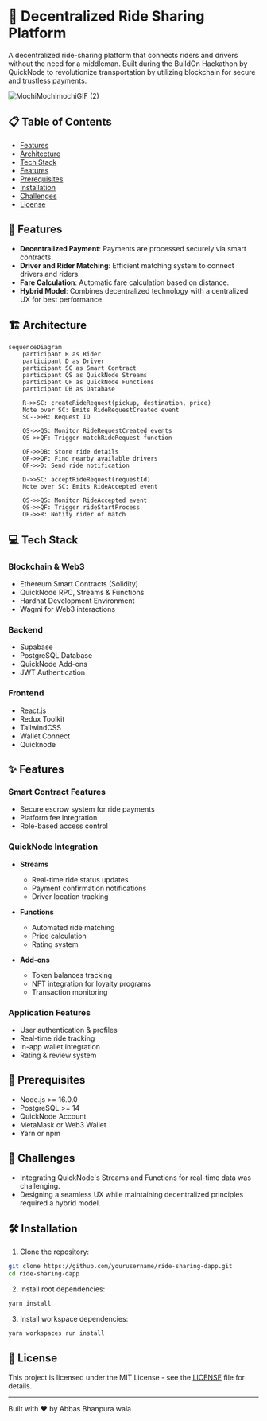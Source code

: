 # 🚗 Decentralized Ride Sharing Platform

A decentralized ride-sharing platform that connects riders and drivers without the need for a middleman. Built during the BuildOn Hackathon by QuickNode to revolutionize transportation by utilizing blockchain for secure and trustless payments.

![MochiMochimochiGIF (2)](https://github.com/user-attachments/assets/facb2478-167a-42b3-985d-143b7ce1dbbc)

## 📋 Table of Contents

- [Features](#features)
- [Architecture](#architecture)
- [Tech Stack](#tech-stack)
- [Features](#features)
- [Prerequisites](#prerequisites)
- [Installation](#installation)
- [Challenges](#challenges)
- [License](#license)

## 🌟 Features

- **Decentralized Payment**: Payments are processed securely via smart contracts.
- **Driver and Rider Matching**: Efficient matching system to connect drivers and riders.
- **Fare Calculation**: Automatic fare calculation based on distance.
- **Hybrid Model**: Combines decentralized technology with a centralized UX for best performance.

## 🏗 Architecture

```mermaid
sequenceDiagram
    participant R as Rider
    participant D as Driver
    participant SC as Smart Contract
    participant QS as QuickNode Streams
    participant QF as QuickNode Functions
    participant DB as Database

    R->>SC: createRideRequest(pickup, destination, price)
    Note over SC: Emits RideRequestCreated event
    SC-->>R: Request ID

    QS->>QS: Monitor RideRequestCreated events
    QS->>QF: Trigger matchRideRequest function
    
    QF->>DB: Store ride details
    QF->>QF: Find nearby available drivers
    QF->>D: Send ride notification
    
    D->>SC: acceptRideRequest(requestId)
    Note over SC: Emits RideAccepted event
    
    QS->>QS: Monitor RideAccepted event
    QS->>QF: Trigger rideStartProcess
    QF->>R: Notify rider of match
```

## 💻 Tech Stack

### Blockchain & Web3
- Ethereum Smart Contracts (Solidity)
- QuickNode RPC, Streams & Functions
- Hardhat Development Environment
- Wagmi for Web3 interactions

### Backend
- Supabase
- PostgreSQL Database
- QuickNode Add-ons
- JWT Authentication

### Frontend
- React.js
- Redux Toolkit
- TailwindCSS
- Wallet Connect
- Quicknode

## ✨ Features

### Smart Contract Features
- Secure escrow system for ride payments
- Platform fee integration
- Role-based access control

### QuickNode Integration
- **Streams**
  - Real-time ride status updates
  - Payment confirmation notifications
  - Driver location tracking
  
- **Functions**
  - Automated ride matching
  - Price calculation
  - Rating system
  
- **Add-ons**
  - Token balances tracking
  - NFT integration for loyalty programs
  - Transaction monitoring

### Application Features
- User authentication & profiles
- Real-time ride tracking
- In-app wallet integration
- Rating & review system

## 📝 Prerequisites

- Node.js >= 16.0.0
- PostgreSQL >= 14
- QuickNode Account
- MetaMask or Web3 Wallet
- Yarn or npm

## 📖 Challenges
- Integrating QuickNode's Streams and Functions for real-time data was challenging.
- Designing a seamless UX while maintaining decentralized principles required a hybrid model.

## 🛠 Installation

1. Clone the repository:
```bash
git clone https://github.com/yourusername/ride-sharing-dapp.git
cd ride-sharing-dapp
```

2. Install root dependencies:
```bash
yarn install
```

3. Install workspace dependencies:
```bash
yarn workspaces run install
```

## 📄 License

This project is licensed under the MIT License - see the [LICENSE](LICENSE) file for details.

---

Built with ❤️ by Abbas Bhanpura wala
